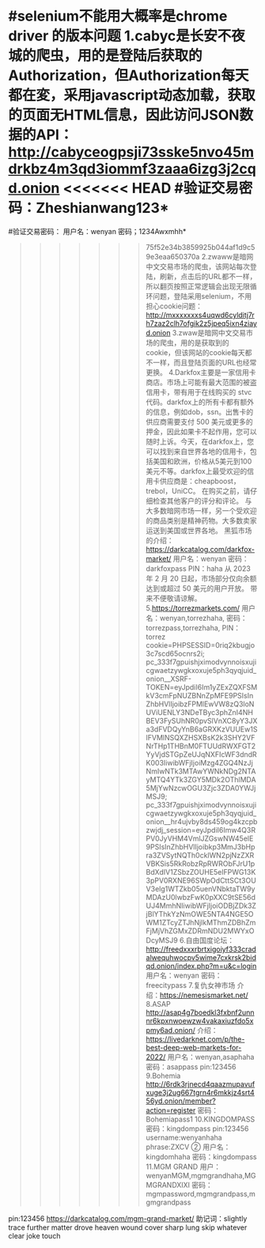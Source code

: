 #selenium不能用大概率是chrome driver 的版本问题
1.cabyc是长安不夜城的爬虫，用的是登陆后获取的Authorization，但Authorization每天都在変，采用javascript动态加载，获取的页面无HTML信息，因此访问JSON数据的API：http://cabyceogpsji73sske5nvo45mdrkbz4m3qd3iommf3zaaa6izg3j2cqd.onion
<<<<<<< HEAD
#验证交易密码：Zheshianwang123*
=======
#验证交易密码：
用户名：wenyan
密码；1234Awxmhh*
>>>>>>> 75f52e34b3859925b044af1d9c59e3eaa650370a
2.zwaww是暗网中文交易市场的爬虫，该网站每次登陆，刷新，点击后的URL都不一样，所以翻页按照正常逻辑会出现无限循环问题，登陆采用selenium，不用担心cookie问题：http://mxxxxxxxs4uqwd6cylditj7rh7zaz2clh7ofgik2z5jpeq5ixn4ziayd.onion
3.zwaw是暗网中文交易市场的爬虫，用的是获取到的cookie，但该网站的cookie每天都不一样，而且登陆页面的URL也经常更换。
4.Darkfox主要是一家信用卡商店。市场上可能有最大范围的被盗信用卡，带有用于在线购买的 stvc 代码。darkfox上的所有卡都有额外的信息，例如dob，ssn。出售卡的供应商需要支付 500 美元或更多的押金，因此如果卡不起作用，您可以随时上诉。今天，在darkfox上，您可以找到来自世界各地的信用卡，包括美国和欧洲，价格从5美元到100美元不等。darkfox上最受欢迎的信用卡供应商是：cheapboost，trebol，UniCC。
在购买之前，请仔细检查其他客户的评分和评论。
与大多数暗网市场一样，另一个受欢迎的商品类别是精神药物。大多数卖家运送到美国或世界各地。
黑狐市场的介绍：https://darkcatalog.com/darkfox-market/
用户名：wenyan
密码：darkfoxpass
PIN：haha
从 2023 年 2 月 20 日起，市场部分仅向余额达到或超过 50 美元的用户开放。  带来不便敬请谅解。
5.https://torrezmarkets.com/
用户名：wenyan,torrezhaha,
密码：torrezpass,torrezhaha,
PIN：torrez
cookie=PHPSESSID=0riq2kbugjo3c7scd65ocnrs2i; pc_333f7gpuishjximodvynnoisxujicgwaetzywgkxoxuje5ph3qyqjuid_onion__XSRF-TOKEN=eyJpdiI6Im1yZExZQXFSMkV3cmFpNUZBNnZpMFE9PSIsInZhbHVlIjoibzFPMlEwVW8zQ3loNUViUENLY3NDeTByc3phZnI4NHBEV3FySUhNR0pvSlVnXC8yY3JXa3dFVDQyYnB6aGRXKzVUUEw1SlFVMlNSQXZHSXBsK2k3SHY2VFNrTHp1THBnM0FTUUdRWXFGT2YyVjdSTGpZeUJqNXFIcWF3dndRK003IiwibWFjIjoiMzg4ZGQ4NzJjNmIwNTk3MTAwYWNkNDg2NTAyMTQ4YTk3ZGY5MDk2OThlMDA5MjYwNzcwOGU3Zjc3ZDA0YWJjMSJ9; pc_333f7gpuishjximodvynnoisxujicgwaetzywgkxoxuje5ph3qyqjuid_onion__hr4ujvby8ds459og4kzcpbzwjdj_session=eyJpdiI6Imw4Q3RPV0JyVHM4VmlJZGswNW45elE9PSIsInZhbHVlIjoibkp3MmJ3bHpra3ZVSytNQTh0cklWN2pjNzZXRVBKSis5RkRobzRpRWRObFJrU1pBdXdIV1ZSbzZOUHE5elFPWG13K3pPV0RXNE96SWpOdCttSCt3OUV3elg1WTZkb05uenVNbktaTW9yMDAzU0lwbzFwK0pXXC9tSE56dUJ4MmhNIiwibWFjIjoiODBjZDk3ZjBlYThkYzNmOWE5NTA4NGE5OWM1ZTcyZTJhNjlkMThmZDBhZmFjMjVhZGMxZDRmNDU2MWYxODcyMSJ9
6.自由国度论坛：
http://freedxxxrbrtxigoiyf333cradalwequhwocpv5wime7cxkrsk2bidqd.onion/index.php?m=u&c=login
用户名：wenyan
密码：freecitypass
7.复仇女神市场
介绍：https://nemesismarket.net/
8.ASAP
http://asap4g7boedkl3fxbnf2unnnr6kpxnwoewzw4vakaxiuzfdo5xpmy6ad.onion/
介绍：https://livedarknet.com/p/the-best-deep-web-markets-for-2022/
用户名：wenyan,asaphaha
密码：asappass
pin:123456
9.Bohemia
http://6rdk3rjnecd4qaazmupavufxuge3j2ug667tgrn4r6mkkjz4srt456yd.onion/member?action=register
密码：Bohemiapass1
10.KINGDOMPASS
密码：kingdompass
pin:123456
username:wenyanhaha   
phrase:ZXCV
② 用户名：kingdomhaha 密码：kingdompass
11.MGM GRAND
用户：wenyanMGM,mgmgrandhaha,MGMGRANDXIXI
密码：mgmpassword,mgmgrandpass,mgmgrandpass

pin:123456
https://darkcatalog.com/mgm-grand-market/
助记词：slightly trace further matter drove heaven wound cover sharp lung skip whatever clear joke touch


